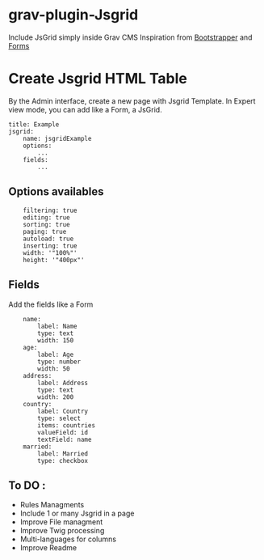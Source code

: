 # grav-plugin-Jsgrid
Include JsGrid simply inside Grav CMS
Inspiration from [Bootstrapper](https://github.com/getgrav/grav-plugin-bootstrapper) and [Forms](https://github.com/getgrav/grav-plugin-forms) 

# Create Jsgrid HTML Table

By the Admin interface, create a new page with Jsgrid Template.
In Expert view mode, you can add like a Form, a JsGrid.

```
title: Example
jsgrid:
    name: jsgridExample
    options:
        ...
    fields:
        ...
```
## Options availables
```
    filtering: true
    editing: true
    sorting: true
    paging: true
    autoload: true
    inserting: true
    width: '"100%"'
    height: '"400px"'
```

## Fields
Add the fields like a Form 
```
    name:
        label: Name
        type: text
        width: 150
    age:
        label: Age
        type: number
        width: 50
    address:
        label: Address
        type: text
        width: 200
    country:
        label: Country
        type: select
        items: countries
        valueField: id
        textField: name
    married:
        label: Married
        type: checkbox
```

## To DO :
- Rules Managments
- Include 1 or many Jsgrid in a page
- Improve File managment
- Improve Twig processing
- Multi-languages for columns
- Improve Readme